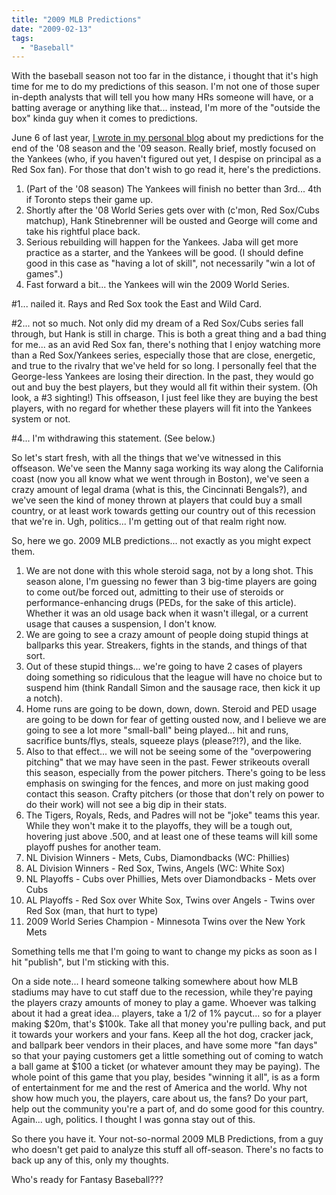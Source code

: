 ```yaml
---
title: "2009 MLB Predictions"
date: "2009-02-13"
tags:
  - "Baseball"
---
```


With the baseball season not too far in the distance, i thought that it's high time for me to do my predictions of this season. I'm not one of those super in-depth analysts that will tell you how many HRs someone will have, or a batting average or anything like that... instead, I'm more of the "outside the box" kinda guy when it comes to predictions.

June 6 of last year, [I wrote in my personal blog](http://themusicplaysyou.blogspot.com/2008/06/2009-mlb-prediction.html) about my predictions for the end of the '08 season and the '09 season. Really brief, mostly focused on the Yankees (who, if you haven't figured out yet, I despise on principal as a Red Sox fan). For those that don't wish to go read it, here's the predictions.

1. (Part of the '08 season) The Yankees will finish no better than 3rd... 4th if Toronto steps their game up.
2. Shortly after the '08 World Series gets over with (c'mon, Red Sox/Cubs matchup), Hank Stinebrenner will be ousted and George will come and take his rightful place back.
3. Serious rebuilding will happen for the Yankees. Jaba will get more practice as a starter, and the Yankees will be good. (I should define good in this case as "having a lot of skill", not necessarily "win a lot of games".)
4. Fast forward a bit... the Yankees will win the 2009 World Series.

#1... nailed it. Rays and Red Sox took the East and Wild Card.

#2... not so much. Not only did my dream of a Red Sox/Cubs series fall through, but Hank is still in charge. This is both a great thing and a bad thing for me... as an avid Red Sox fan, there's nothing that I enjoy watching more than a Red Sox/Yankees series, especially those that are close, energetic, and true to the rivalry that we've held for so long. I personally feel that the George-less Yankees are losing their direction. In the past, they would go out and buy the best players, but they would all fit within their system. (Oh look, a #3 sighting!) This offseason, I just feel like they are buying the best players, with no regard for whether these players will fit into the Yankees system or not.

#4... I'm withdrawing this statement. (See below.)

So let's start fresh, with all the things that we've witnessed in this offseason. We've seen the Manny saga working its way along the California coast (now you all know what we went through in Boston), we've seen a crazy amount of legal drama (what is this, the Cincinnati Bengals?), and we've seen the kind of money thrown at players that could buy a small country, or at least work towards getting our country out of this recession that we're in. Ugh, politics... I'm getting out of that realm right now.

So, here we go. 2009 MLB predictions... not exactly as you might expect them.

1. We are not done with this whole steroid saga, not by a long shot. This season alone, I'm guessing no fewer than 3 big-time players are going to come out/be forced out, admitting to their use of steroids or performance-enhancing drugs (PEDs, for the sake of this article). Whether it was an old usage back when it wasn't illegal, or a current usage that causes a suspension, I don't know.
2. We are going to see a crazy amount of people doing stupid things at ballparks this year. Streakers, fights in the stands, and things of that sort.
3. Out of these stupid things... we're going to have 2 cases of players doing something so ridiculous that the league will have no choice but to suspend him (think Randall Simon and the sausage race, then kick it up a notch).
4. Home runs are going to be down, down, down. Steroid and PED usage are going to be down for fear of getting ousted now, and I believe we are going to see a lot more "small-ball" being played... hit and runs, sacrifice bunts/flys, steals, squeeze plays (please?!?), and the like.
5. Also to that effect... we will not be seeing some of the "overpowering pitching" that we may have seen in the past. Fewer strikeouts overall this season, especially from the power pitchers. There's going to be less emphasis on swinging for the fences, and more on just making good contact this season. Crafty pitchers (or those that don't rely on power to do their work) will not see a big dip in their stats.
6. The Tigers, Royals, Reds, and Padres will not be "joke" teams this year. While they won't make it to the playoffs, they will be a tough out, hovering just above .500, and at least one of these teams will kill some playoff pushes for another team.
7. NL Division Winners - Mets, Cubs, Diamondbacks (WC: Phillies)
8. AL Division Winners - Red Sox, Twins, Angels (WC: White Sox)
9. NL Playoffs - Cubs over Phillies, Mets over Diamondbacks - Mets over Cubs
10. AL Playoffs - Red Sox over White Sox, Twins over Angels - Twins over Red Sox (man, that hurt to type)
11. 2009 World Series Champion - Minnesota Twins over the New York Mets

Something tells me that I'm going to want to change my picks as soon as I hit "publish", but I'm sticking with this.

On a side note... I heard someone talking somewhere about how MLB stadiums may have to cut staff due to the recession, while they're paying the players crazy amounts of money to play a game. Whoever was talking about it had a great idea... players, take a 1/2 of 1% paycut... so for a player making $20m, that's $100k. Take all that money you're pulling back, and put it towards your workers and your fans. Keep all the hot dog, cracker jack, and ballpark beer vendors in their places, and have some more "fan days" so that your paying customers get a little something out of coming to watch a ball game at $100 a ticket (or whatever amount they may be paying). The whole point of this game that you play, besides "winning it all", is as a form of entertainment for me and the rest of America and the world. Why not show how much you, the players, care about us, the fans? Do your part, help out the community you're a part of, and do some good for this country. Again... ugh, politics. I thought I was gonna stay out of this.

So there you have it. Your not-so-normal 2009 MLB Predictions, from a guy who doesn't get paid to analyze this stuff all off-season. There's no facts to back up any of this, only my thoughts.

Who's ready for Fantasy Baseball???
